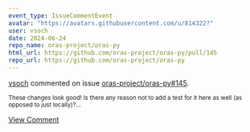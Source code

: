 ```yaml
---
event_type: IssueCommentEvent
avatar: "https://avatars.githubusercontent.com/u/814322?"
user: vsoch
date: 2024-06-24
repo_name: oras-project/oras-py
html_url: https://github.com/oras-project/oras-py/pull/145
repo_url: https://github.com/oras-project/oras-py
---
```


<a href='https://github.com/vsoch' target='_blank'>vsoch</a> commented on issue <a href='https://github.com/oras-project/oras-py/pull/145' target='_blank'>oras-project/oras-py#145</a>.

<small>These changes look good! Is there any reason not to add a test for it here as well (as opposed to just locally)?...</small>

<a href='https://github.com/oras-project/oras-py/pull/145' target='_blank'>View Comment</a>